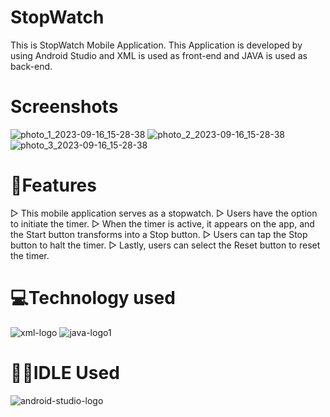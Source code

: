 # StopWatch
This is StopWatch Mobile Application. This Application is developed by using Android Studio and XML is used as front-end and JAVA is used as back-end.
# Screenshots
![photo_1_2023-09-16_15-28-38](https://github.com/Naveen-Chandrasekaran/StopWatch/assets/114243437/ee578fb0-9738-4ba9-9228-0394645dde85)
![photo_2_2023-09-16_15-28-38](https://github.com/Naveen-Chandrasekaran/StopWatch/assets/114243437/6a0a8c9c-40ff-471a-98fc-05aca097c113)
![photo_3_2023-09-16_15-28-38](https://github.com/Naveen-Chandrasekaran/StopWatch/assets/114243437/61f68ff7-7596-47d4-86ac-35ab85c6c0b0)

# 📝Features
▷ This mobile application serves as a stopwatch.
▷ Users have the option to initiate the timer.
▷ When the timer is active, it appears on the app, and the Start button transforms into a Stop button.
▷ Users can tap the Stop button to halt the timer.
▷ Lastly, users can select the Reset button to reset the timer.

# 💻Technology used
![xml-logo](https://github.com/Naveen-Chandrasekaran/StopWatch/assets/114243437/b94439a1-a51b-42f5-b7f3-740b11b83804)
![java-logo1](https://github.com/Naveen-Chandrasekaran/StopWatch/assets/114243437/d1333486-c6ba-44d8-b551-d8acff976978)

# 👩‍💻IDLE Used
![android-studio-logo](https://github.com/Naveen-Chandrasekaran/StopWatch/assets/114243437/a7b007ac-8c04-438a-b35e-a039bb0407b1)

